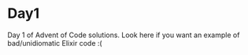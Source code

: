 # Day1

Day 1 of Advent of Code solutions. Look here if you want an example of bad/unidiomatic Elixir code :(

